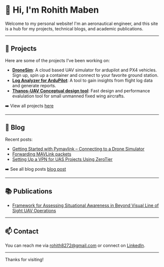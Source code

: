 
# 👋 Hi, I'm Rohith Maben

Welcome to my personal website! I'm an aeronautical engineer, and this site is a hub for my projects, technical blogs, and academic publications.

---

## 🚀 Projects

Here are some of the projects I've been working on:

- [**DroneSim**](https://dronesim.xyz): A cloud based UAV simulator for ardupilot and PX4 vehicles. Sign up, spin up a container and connect to your favorite ground station.
- [**Log Analyzer for ArduPilot**](/projects/log-analyzer): A tool to gain insights from flight log data and generate reports.
- [**Thanos-UAV Conceptual design tool**](/projects/log-analyzer): Fast design and performance evalulation tool for small unmanned fixed wing aircrafts.


➡️ View all projects [here](/projects)

---

## 📝 Blog

Recent posts:

- [Getting Started with Pymavlink – Connecting to a Drone Simulator](https://dronesim.gitbook.io/dronesim-docs/development-tutorials/getting-started-with-pymavlink-connecting-to-a-drone-simulator)
- [Forwarding MAVLink packets](https://dronesim.gitbook.io/dronesim-docs/development-tutorials/forwarding-mavlink-packets)
- [Setting Up a VPN for UAS Projects Using ZeroTier](https://dronesim.gitbook.io/dronesim-docs/setting-up-a-vpn-for-uas-projects-using-zerotier)
  




➡️ See all blog posts [blog post](blog.md)

---

## 📚 Publications

- [Framework for Assessing Situational Awareness in Beyond Visual Line of Sight UAV Operations](https://dl.acm.org/doi/10.5555/3721488.3721702)


---

## 📫 Contact

You can reach me via [rohith8272@gmail.com](mailto:rohith8272@gmail.com) or connect on [LinkedIn](https://www.linkedin.com/in/rohithmaben).

---

Thanks for visiting!
